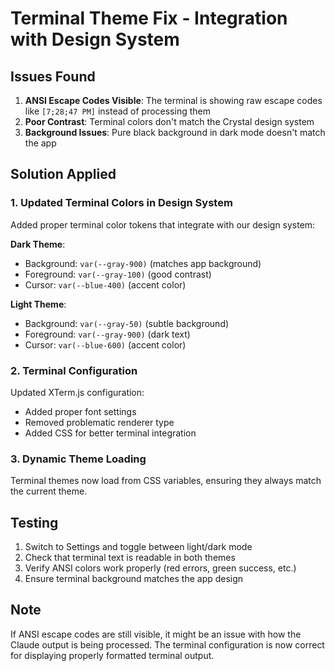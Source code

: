 # Terminal Theme Fix - Integration with Design System

## Issues Found

1. **ANSI Escape Codes Visible**: The terminal is showing raw escape codes like `[7;28;47 PM]` instead of processing them
2. **Poor Contrast**: Terminal colors don't match the Crystal design system
3. **Background Issues**: Pure black background in dark mode doesn't match the app

## Solution Applied

### 1. Updated Terminal Colors in Design System

Added proper terminal color tokens that integrate with our design system:

**Dark Theme**:
- Background: `var(--gray-900)` (matches app background)
- Foreground: `var(--gray-100)` (good contrast)
- Cursor: `var(--blue-400)` (accent color)

**Light Theme**:
- Background: `var(--gray-50)` (subtle background)
- Foreground: `var(--gray-900)` (dark text)
- Cursor: `var(--blue-600)` (accent color)

### 2. Terminal Configuration

Updated XTerm.js configuration:
- Added proper font settings
- Removed problematic renderer type
- Added CSS for better terminal integration

### 3. Dynamic Theme Loading

Terminal themes now load from CSS variables, ensuring they always match the current theme.

## Testing

1. Switch to Settings and toggle between light/dark mode
2. Check that terminal text is readable in both themes
3. Verify ANSI colors work properly (red errors, green success, etc.)
4. Ensure terminal background matches the app design

## Note

If ANSI escape codes are still visible, it might be an issue with how the Claude output is being processed. The terminal configuration is now correct for displaying properly formatted terminal output.
